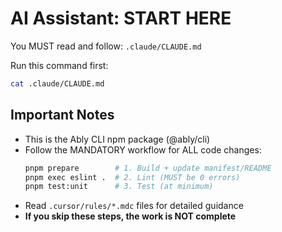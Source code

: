 # AI Assistant: START HERE

You MUST read and follow: `.claude/CLAUDE.md`

Run this command first:
```bash
cat .claude/CLAUDE.md
```

## Important Notes

- This is the Ably CLI npm package (@ably/cli)
- Follow the MANDATORY workflow for ALL code changes:
  ```bash
  pnpm prepare        # 1. Build + update manifest/README
  pnpm exec eslint .  # 2. Lint (MUST be 0 errors)
  pnpm test:unit      # 3. Test (at minimum)
  ```
- Read `.cursor/rules/*.mdc` files for detailed guidance
- **If you skip these steps, the work is NOT complete**